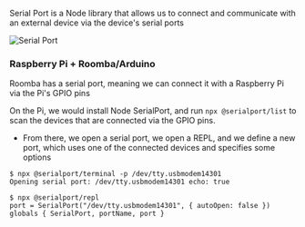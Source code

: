 
Serial Port is a Node library that allows us to connect and communicate with an external device via the device's serial ports

![Serial Port](/assets/images/2021-03-20-19-47-20.png)

### Raspberry Pi + Roomba/Arduino
Roomba has a serial port, meaning we can connect it with a Raspberry Pi via the Pi's GPIO pins

On the Pi, we would install Node SerialPort, and run `npx @serialport/list` to scan the devices that are connected via the GPIO pins.
- From there, we open a serial port, we open a REPL, and we define a new port, which uses one of the connected devices and specifies some options
```
$ npx @serialport/terminal -p /dev/tty.usbmodem14301                                                                    
Opening serial port: /dev/tty.usbmodem14301 echo: true
```
```
$ npx @serialport/repl                                                                                                  
port = SerialPort("/dev/tty.usbmodem14301", { autoOpen: false })
globals { SerialPort, portName, port }
```
